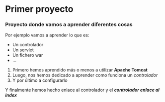 # Primer proyecto
### Proyecto donde vamos a aprender diferentes cosas
Por ejemplo vamos a aprender lo que es:

- Un controlador
- Un servlet
- Un fichero war
- ...

1. Primero hemos aprendido más o menos a utilizar **Apache Tomcat**
2. Luego, nos hemos dedicado a aprender como funciona un *controlador*
3. Y por último a configurarlo

Y finalmente hemos hecho enlace al controlador y el ***controlador enlace al index***
